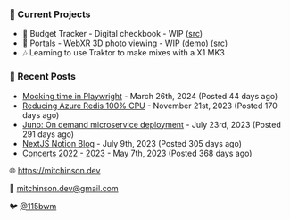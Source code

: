 ### 📌 Current Projects
- 💸 Budget Tracker - Digital checkbook - WIP ([src](https://github.com/bmitchinson/budget-entry))
- 📸 Portals - WebXR 3D photo viewing - WIP ([demo](https://portals.mitchinson.dev/)) ([src](https://github.com/bmitchinson/vr-jpg-viewer-webxr))
- 🎶 Learning to use Traktor to make mixes with a X1 MK3

### 📝 Recent Posts

- [Mocking time in Playwright](https://blog.mitchinson.dev/playwright-mock-time) - March 26th, 2024 (Posted 44 days ago)
- [Reducing Azure Redis 100% CPU](https://blog.mitchinson.dev/redis-cpu) - November 21st, 2023 (Posted 170 days ago)
- [Juno: On demand microservice deployment](https://blog.mitchinson.dev/juno) - July 23rd, 2023 (Posted 291 days ago)
- [NextJS Notion Blog](https://blog.mitchinson.dev/blog-2023) - July 9th, 2023 (Posted 305 days ago)
- [Concerts 2022 - 2023](https://blog.mitchinson.dev/concerts-2023) - May 7th, 2023 (Posted 368 days ago)

🌐 https://mitchinson.dev

💌 mitchinson.dev@gmail.com

🐦 [@115bwm](https://twitter.com/115bwm)